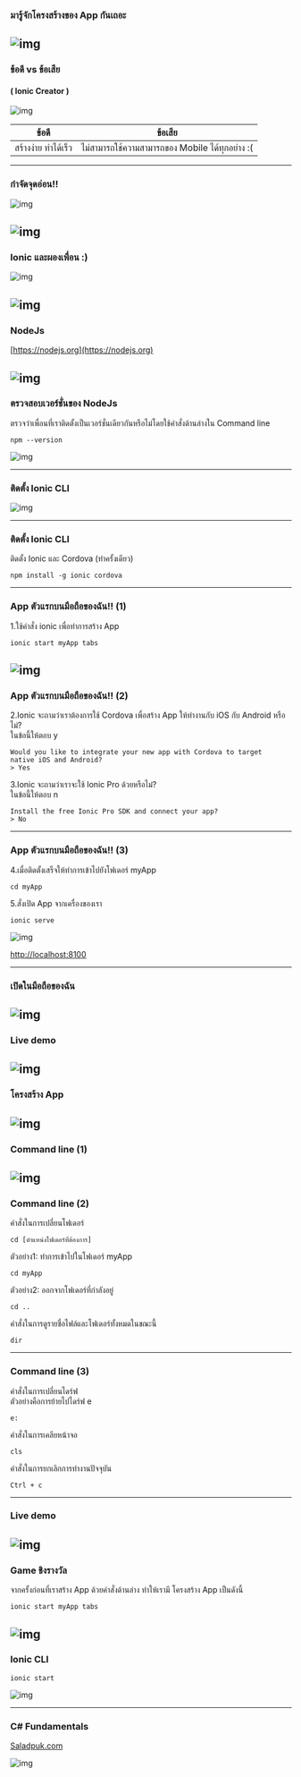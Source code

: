### มารู้จักโครงสร้างของ App กันเถอะ

![img](/imgs/ioniclogo.jpeg)
---
### ข้อดี vs ข้อเสีย
#### ( Ionic Creator )

![img](/imgs/pros-cons.jpg)

|ข้อดี|ข้อเสีย|
|-|-|
|สร้างง่าย ทำได้เร็ว|ไม่สามารถใช้ความสามารถของ Mobile ได้ทุกอย่าง :(|
---
### กำจัดจุดอ่อน!!

![img](/imgs/ionic-cli.png)

![img](/imgs/performance.jpg)
---
### Ionic และผองเพื่อน :)

![img](/imgs/ionic-cli.png)

![img](/imgs/nodejs.png)
---
### NodeJs

[https://nodejs.org](https://nodejs.org)

![img](/imgs/nodejs-website.png)
---
### ตรวจสอบเวอร์ชั่นของ NodeJs

ตรวจว่าเพื่อนที่เราติดตั้งเป็นเวอร์ชั่นเดียวกันหรือไม่โดยใช้คำสั่งด้านล่างใน Command line

```
npm --version
```

![img](/imgs/keyboard.png)

---
### ติดตั้ง Ionic CLI

![img](/imgs/ionic-web-cli.png)

---
### ติดตั้ง Ionic CLI

ติดตั้ง Ionic และ Cordova (ทำครั้งเดียว)
```
npm install -g ionic cordova
```
---
### App ตัวแรกบนมือถือของฉัน!! (1)

1.ใช้คำสั่ง ionic เพื่อทำการสร้าง App
```
ionic start myApp tabs
```

![img](/imgs/ionic-start.png)
---
### App ตัวแรกบนมือถือของฉัน!! (2)

2.Ionic จะถามว่าเราต้องการใช้ Cordova เพื่อสร้าง App ให้ทำงานกับ iOS กับ Android หรือไม่?  
ในข้อนี้ให้ตอบ y
```
Would you like to integrate your new app with Cordova to target
native iOS and Android?
> Yes
```

3.Ionic จะถามว่าเราจะใช้ Ionic Pro ด้วยหรือไม่?  
ในข้อนี้ให้ตอบ n
```
Install the free Ionic Pro SDK and connect your app?
> No
```
---
### App ตัวแรกบนมือถือของฉัน!! (3)
4.เมื่อติดตั้งเสร็จให้ทำการเข้าไปยังโฟเดอร์ myApp
```
cd myApp
```

5.สั่งเปิด App จากเครื่องของเรา
```
ionic serve
```

![img](/imgs/ionic-tab.png)

[http://localhost:8100](http://localhost:8100)

---
### เปิดในมือถือของฉัน

![img](/imgs/ionic-devapp.png)
---
### Live demo

![img](/imgs/livedemo.png)
---
### โครงสร้าง App

![img](/imgs/structure01.png)
---
### Command line (1)

![img](/imgs/commandline.jpg)
---
### Command line (2)

คำสั่งในการเปลี่ยนโฟเดอร์
```
cd [ตำแหน่งโฟเดอร์ที่ต้องการ]
```

ตัวอย่าง1: ทำการเข้าไปในโฟเดอร์ myApp
```
cd myApp
```

ตัวอย่าง2: ออกจากโฟเดอร์ที่กำลังอยู่
```
cd ..
```

คำสั่งในการดูรายชื่อไฟล์และโฟเดอร์ทั้งหมดในขณะนี้
```
dir
```
---
### Command line (3)

คำสั่งในการเปลี่ยนไดร์ฟ  
ตัวอย่างคือการย้ายไปไดร์ฟ e
```
e:
```

คำสั่งในการเคลียหน้าจอ
```
cls
```

คำสั่งในการยกเลิกการทำงานปัจจุบัน
```
Ctrl + c
```
---
### Live demo

![img](/imgs/livedemo.png)
---
### Game ชิงรางวัล

จากครั้งก่อนที่เราสร้าง App ด้วยคำสั่งด้านล่าง ทำให้เรามี โครงสร้าง App เป็นดังนี้
```
ionic start myApp tabs
```
![img](/imgs/quiz-ionic-structure.png)
---
### Ionic CLI

```
ionic start
```

![img](/imgs/livedemo.png)

---
### C# Fundamentals

[Saladpuk.com](https://www.youtube.com/playlist?list=PLUjAn8nwWnijERZ3HpzBk7NfSrau74_lQ)


![img](/imgs/saladpuk-logo.png)